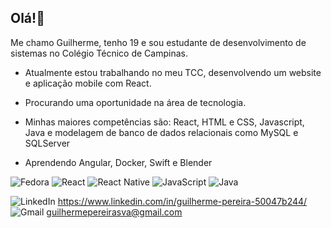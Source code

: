 ## Olá!👋

Me chamo Guilherme, tenho 19 e sou estudante de desenvolvimento de sistemas no Colégio Técnico de Campinas. 

- Atualmente estou trabalhando no meu TCC, desenvolvendo um website e aplicação mobile com React.
- Procurando uma oportunidade na área de tecnologia.

- Minhas maiores competências são: React, HTML e CSS, Javascript, Java e modelagem de banco de dados relacionais como MySQL e SQLServer
- Aprendendo Angular, Docker, Swift e Blender

![Fedora](https://img.shields.io/badge/Fedora-294172?style=for-the-badge&logo=fedora&logoColor=white) ![React](https://img.shields.io/badge/react-%2320232a.svg?style=for-the-badge&logo=react&logoColor=%2361DAFB) ![React Native](https://img.shields.io/badge/react_native-%2320232a.svg?style=for-the-badge&logo=react&logoColor=%2361DAFB) ![JavaScript](https://img.shields.io/badge/javascript-%23323330.svg?style=for-the-badge&logo=javascript&logoColor=%23F7DF1E) ![Java](https://img.shields.io/badge/java-%23ED8B00.svg?style=for-the-badge&logo=openjdk&logoColor=white)

![LinkedIn](https://img.shields.io/badge/linkedin-%230077B5.svg?style=for-the-badge&logo=linkedin&logoColor=white) https://www.linkedin.com/in/guilherme-pereira-50047b244/
![Gmail](https://img.shields.io/badge/Gmail-D14836?style=for-the-badge&logo=gmail&logoColor=white) guilhermepereirasva@gmail.com
